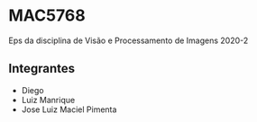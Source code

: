 # MAC5768
Eps da disciplina de Visão e Processamento de Imagens 2020-2

## Integrantes 
  - Diego 
  - Luiz Manrique
  - Jose Luiz Maciel Pimenta
